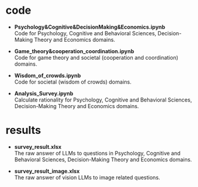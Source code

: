 # code
- **Psychology&Cognitive&DecisionMaking&Economics.ipynb**  
Code for Psychology, Cognitive and Behavioral Sciences, Decision-Making Theory and Economics domains.
- **Game_theory&cooperation_coordination.ipynb**  
Code for game theory and societal (cooperation and coordination) domains.
- **Wisdom_of_crowds.ipynb**  
Code for societal (wisdom of crowds) domains.

- **Analysis_Survey.ipynb**  
Calculate rationality for Psychology, Cognitive and Behavioral Sciences, Decision-Making Theory and Economics domains.

# results
- **survey_result.xlsx**  
The raw answer of LLMs to questions in Psychology, Cognitive and Behavioral Sciences, Decision-Making Theory and Economics domains.

- **survey_result_image.xlsx**  
The raw answer of vision LLMs to image related questions.

